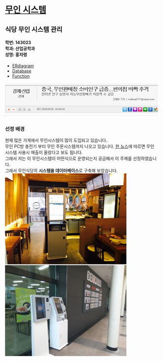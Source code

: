 <!doctype html>
<html>
<head>
<title>메인 화면</title>
<meta charset="utf-8">
</head>
<body>
  <h1><a href="main screen.html">무인 시스템</a></h1>
  <h2>식당 무인 시스템 관리</h2>

  <h4>
      학번: 143023<br>
      학과: 산업공학과<br>
      성명: 홍차령</h4>
  <ul>
    <li> <a href="ERdiagram.html" title="ERdiagram">ERdiagram</a></li>
    <li> <a href="2.html">Database</a></li>
    <li> <a href="3.html">Function</a></li>
  </ul>
<img src="뉴스기사1.jpg" width=600>
<h3>선정 배경</h3>
  현재 많은 가게에서 무인시스템이 많이 도입되고 있습니다.<br>
  무인 PC방 충전기 부터 무인 주문시스템까지 나오고 있습니다. <a href="http://www.etoday.co.kr/news/section/newsview.php?idxno=1630150" target="_blank">한 뉴스</a>에 따르면 무인시스템 사용시 매출이 올랐다고 보도 됩니다.<br>
  그래서 저는 이 무인시스템이 어떤식으로 운영되는지 궁금해서 이 주제를 선정하였습니다.<br>
  그래서 무인식당의 <strong>시스템을 데이터베이스</strong>로 구축해 보았습니다.<br>
  <img src="무인시스템1.jpg" width=400>
  <img src="무인시스템2.jpg" width=400>
</body>
</html>
